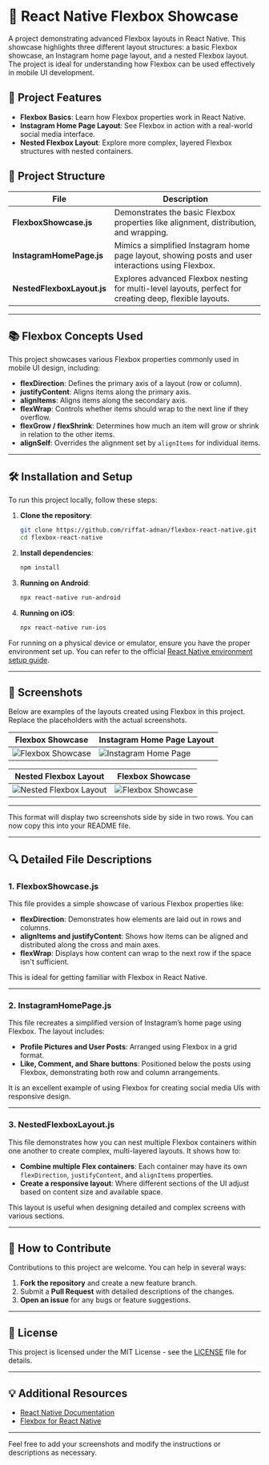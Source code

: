 # 📱 React Native Flexbox Showcase

A project demonstrating advanced Flexbox layouts in React Native. This showcase highlights three different layout structures: a basic Flexbox showcase, an Instagram home page layout, and a nested Flexbox layout. The project is ideal for understanding how Flexbox can be used effectively in mobile UI development.

## 🚀 Project Features

- **Flexbox Basics**: Learn how Flexbox properties work in React Native.
- **Instagram Home Page Layout**: See Flexbox in action with a real-world social media interface.
- **Nested Flexbox Layout**: Explore more complex, layered Flexbox structures with nested containers.

## 📁 Project Structure

| File                   | Description                                                                 |
|------------------------|-----------------------------------------------------------------------------|
| **FlexboxShowcase.js**  | Demonstrates the basic Flexbox properties like alignment, distribution, and wrapping. |
| **InstagramHomePage.js**| Mimics a simplified Instagram home page layout, showing posts and user interactions using Flexbox. |
| **NestedFlexboxLayout.js** | Explores advanced Flexbox nesting for multi-level layouts, perfect for creating deep, flexible layouts. |

---

## 📚 Flexbox Concepts Used

This project showcases various Flexbox properties commonly used in mobile UI design, including:

- **flexDirection**: Defines the primary axis of a layout (row or column).
- **justifyContent**: Aligns items along the primary axis.
- **alignItems**: Aligns items along the secondary axis.
- **flexWrap**: Controls whether items should wrap to the next line if they overflow.
- **flexGrow / flexShrink**: Determines how much an item will grow or shrink in relation to the other items.
- **alignSelf**: Overrides the alignment set by `alignItems` for individual items.

---

## 🛠️ Installation and Setup

To run this project locally, follow these steps:

1. **Clone the repository**:
    ```bash
    git clone https://github.com/riffat-adnan/flexbox-react-native.git
    cd flexbox-react-native
    ```

2. **Install dependencies**:
    ```bash
    npm install
    ```

3. **Running on Android**:
    ```bash
    npx react-native run-android
    ```

4. **Running on iOS**:
    ```bash
    npx react-native run-ios
    ```

For running on a physical device or emulator, ensure you have the proper environment set up. You can refer to the official [React Native environment setup guide](https://reactnative.dev/docs/environment-setup).

---

## 📸 Screenshots

Below are examples of the layouts created using Flexbox in this project. Replace the placeholders with the actual screenshots.

| Flexbox Showcase | Instagram Home Page Layout |
|------------------|----------------------------|
| ![Flexbox Showcase](https://github.com/user-attachments/assets/b8014f12-211e-45ed-bfe3-64dafb69ee97) | ![Instagram Home Page](https://github.com/user-attachments/assets/9e0eaab8-5da9-4246-8501-a7cf0099a6d7) |

| Nested Flexbox Layout | Flexbox Showcase |
|-----------------------|------------------|
| ![Nested Flexbox Layout](https://github.com/user-attachments/assets/5d52161f-90cf-4ccc-a3d0-5cfc38f20395) | ![Flexbox Showcase](https://github.com/user-attachments/assets/b8014f12-211e-45ed-bfe3-64dafb69ee97) |

---

This format will display two screenshots side by side in two rows. You can now copy this into your README file.

---

## 🔍 Detailed File Descriptions

### 1. **FlexboxShowcase.js**
This file provides a simple showcase of various Flexbox properties like:

- **flexDirection**: Demonstrates how elements are laid out in rows and columns.
- **alignItems and justifyContent**: Shows how items can be aligned and distributed along the cross and main axes.
- **flexWrap**: Displays how content can wrap to the next row if the space isn't sufficient.

This is ideal for getting familiar with Flexbox in React Native.

---

### 2. **InstagramHomePage.js**
This file recreates a simplified version of Instagram’s home page using Flexbox. The layout includes:

- **Profile Pictures and User Posts**: Arranged using Flexbox in a grid format.
- **Like, Comment, and Share buttons**: Positioned below the posts using Flexbox, demonstrating both row and column arrangements.

It is an excellent example of using Flexbox for creating social media UIs with responsive design.

---

### 3. **NestedFlexboxLayout.js**
This file demonstrates how you can nest multiple Flexbox containers within one another to create complex, multi-layered layouts. It shows how to:

- **Combine multiple Flex containers**: Each container may have its own `flexDirection`, `justifyContent`, and `alignItems` properties.
- **Create a responsive layout**: Where different sections of the UI adjust based on content size and available space.

This layout is useful when designing detailed and complex screens with various sections.

---

## 📝 How to Contribute

Contributions to this project are welcome. You can help in several ways:

1. **Fork the repository** and create a new feature branch.
2. Submit a **Pull Request** with detailed descriptions of the changes.
3. **Open an issue** for any bugs or feature suggestions.

---

## 🔖 License

This project is licensed under the MIT License - see the [LICENSE](LICENSE) file for details.

---

## 💡 Additional Resources

- [React Native Documentation](https://reactnative.dev/)
- [Flexbox for React Native](https://css-tricks.com/snippets/css/a-guide-to-flexbox/)

---

Feel free to add your screenshots and modify the instructions or descriptions as necessary.
